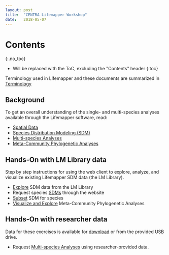 ```yaml
---
layout: post
title:  "CENTRA Lifemapper Workshop"
date:   2018-05-07
---
```



# Contents
{:.no_toc}

* Will be replaced with the ToC, excluding the "Contents" header
{:toc}

Terminology used in Lifemapper and these documents are summarized in 
[Terminology](/terms)

## Background
To get an overall understanding of the single- and multi-species analyses 
available through the Lifemapper software, read:
  * [Spatial Data](/researcher/spatialData)
  * [Species Distribution Modeling (SDM)](/researcher/sdm)
  * [Multi-species Analyses](/researcher/rad)
  * [Meta-Community Phylogenetic Analyses](/researcher/mcpa)
  
## Hands-On with LM Library data
Step by step instructions for using the web client to explore, analyze, and 
visualize existing Lifemapper SDM data (the LM Library).
  * [Explore](/training/exploreData) SDM data from the LM Library
  * Request species [SDMs](/training/sdmTraining) through the website
  * [Subset](/training/subsetTraining) SDM for species
  * [Visualize and Explore](/training/mcpaVizTraining) Meta-Community 
    Phylogenetic Analyses

## Hands-On with researcher data
Data for these exercises is available for [download]() or from the provided
USB drive.
  * Request [Multi-species Analyses](/training/boomTraining) using 
    researcher-provided data.
